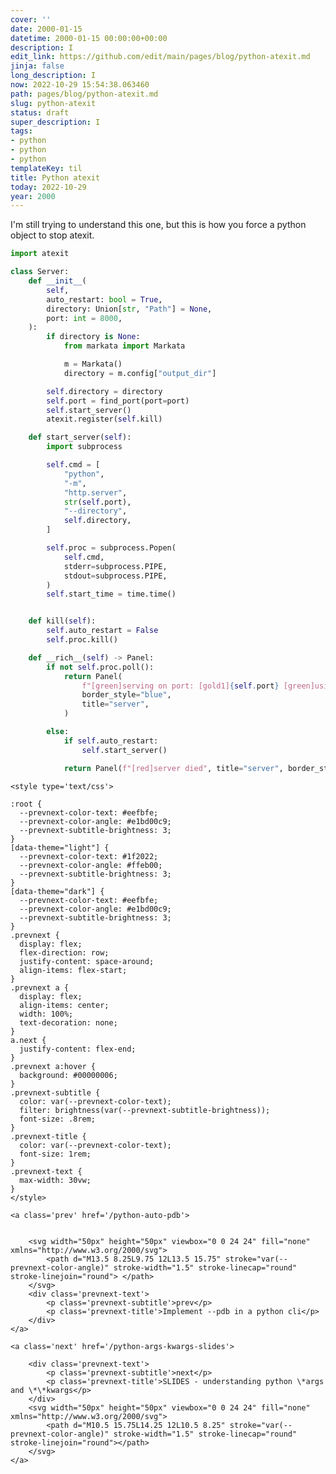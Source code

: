 ```yaml
---
cover: ''
date: 2000-01-15
datetime: 2000-01-15 00:00:00+00:00
description: I
edit_link: https://github.com/edit/main/pages/blog/python-atexit.md
jinja: false
long_description: I
now: 2022-10-29 15:54:38.063460
path: pages/blog/python-atexit.md
slug: python-atexit
status: draft
super_description: I
tags:
- python
- python
- python
templateKey: til
title: Python atexit
today: 2022-10-29
year: 2000
---
```


I'm still trying to understand this one, but this is how you force a
python object to stop atexit.


``` python
import atexit

class Server:
    def __init__(
        self,
        auto_restart: bool = True,
        directory: Union[str, "Path"] = None,
        port: int = 8000,
    ):
        if directory is None:
            from markata import Markata

            m = Markata()
            directory = m.config["output_dir"]

        self.directory = directory
        self.port = find_port(port=port)
        self.start_server()
        atexit.register(self.kill)

    def start_server(self):
        import subprocess

        self.cmd = [
            "python",
            "-m",
            "http.server",
            str(self.port),
            "--directory",
            self.directory,
        ]

        self.proc = subprocess.Popen(
            self.cmd,
            stderr=subprocess.PIPE,
            stdout=subprocess.PIPE,
        )
        self.start_time = time.time()


    def kill(self):
        self.auto_restart = False
        self.proc.kill()

    def __rich__(self) -> Panel:
        if not self.proc.poll():
            return Panel(
                f"[green]serving on port: [gold1]{self.port} [green]using pid: [gold1]{self.proc.pid} [green]uptime: [gold1]{self.uptime} [green]link: [gold1] http://localhost:{self.port}[/]",
                border_style="blue",
                title="server",
            )

        else:
            if self.auto_restart:
                self.start_server()

            return Panel(f"[red]server died", title="server", border_style="red")
```
<div class='prevnext'>

    <style type='text/css'>

    :root {
      --prevnext-color-text: #eefbfe;
      --prevnext-color-angle: #e1bd00c9;
      --prevnext-subtitle-brightness: 3;
    }
    [data-theme="light"] {
      --prevnext-color-text: #1f2022;
      --prevnext-color-angle: #ffeb00;
      --prevnext-subtitle-brightness: 3;
    }
    [data-theme="dark"] {
      --prevnext-color-text: #eefbfe;
      --prevnext-color-angle: #e1bd00c9;
      --prevnext-subtitle-brightness: 3;
    }
    .prevnext {
      display: flex;
      flex-direction: row;
      justify-content: space-around;
      align-items: flex-start;
    }
    .prevnext a {
      display: flex;
      align-items: center;
      width: 100%;
      text-decoration: none;
    }
    a.next {
      justify-content: flex-end;
    }
    .prevnext a:hover {
      background: #00000006;
    }
    .prevnext-subtitle {
      color: var(--prevnext-color-text);
      filter: brightness(var(--prevnext-subtitle-brightness));
      font-size: .8rem;
    }
    .prevnext-title {
      color: var(--prevnext-color-text);
      font-size: 1rem;
    }
    .prevnext-text {
      max-width: 30vw;
    }
    </style>
    
    <a class='prev' href='/python-auto-pdb'>
    

        <svg width="50px" height="50px" viewbox="0 0 24 24" fill="none" xmlns="http://www.w3.org/2000/svg">
            <path d="M13.5 8.25L9.75 12L13.5 15.75" stroke="var(--prevnext-color-angle)" stroke-width="1.5" stroke-linecap="round" stroke-linejoin="round"> </path>
        </svg>
        <div class='prevnext-text'>
            <p class='prevnext-subtitle'>prev</p>
            <p class='prevnext-title'>Implement --pdb in a python cli</p>
        </div>
    </a>
    
    <a class='next' href='/python-args-kwargs-slides'>
    
        <div class='prevnext-text'>
            <p class='prevnext-subtitle'>next</p>
            <p class='prevnext-title'>SLIDES - understanding python \*args and \*\*kwargs</p>
        </div>
        <svg width="50px" height="50px" viewbox="0 0 24 24" fill="none" xmlns="http://www.w3.org/2000/svg">
            <path d="M10.5 15.75L14.25 12L10.5 8.25" stroke="var(--prevnext-color-angle)" stroke-width="1.5" stroke-linecap="round" stroke-linejoin="round"></path>
        </svg>
    </a>
  </div>